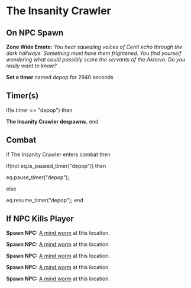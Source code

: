 # The Insanity Crawler
## On NPC Spawn

**Zone Wide Emote:** <span class="text-warning">*You hear squealing voices of Centi echo through the dark hallways.  Something must have them frightened.  You find yourself wondering what could possibly scare the servants of the Akheva.  Do you really want to know?*</span>

**Set a timer** named *depop* for 2940 seconds
## Timer(s)

if(e.timer == "depop") then


**The Insanity Crawler despawns.**
end

## Combat

if The Insanity Crawler enters combat  then


if(not eq.is_paused_timer("depop")) then



eq.pause_timer("depop");


else


eq.resume_timer("depop");
end

## If NPC Kills Player



**Spawn NPC:**  [A mind worm](/npc/179003) at this location.

**Spawn NPC:**  [A mind worm](/npc/179003) at this location.

**Spawn NPC:**  [A mind worm](/npc/179003) at this location.

**Spawn NPC:**  [A mind worm](/npc/179003) at this location.

**Spawn NPC:**  [A mind worm](/npc/179003) at this location.